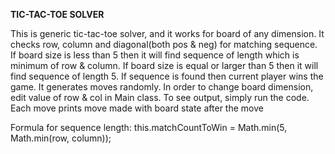 **TIC-TAC-TOE SOLVER**

This is generic tic-tac-toe solver, and it works for board of any dimension. 
It checks row, column and diagonal(both pos & neg) for matching sequence.
If board size is less than 5 then it will find sequence of length which is minimum of row & column. 
If board size is equal or larger than 5 then it will find sequence of length 5.
If sequence is found then current player wins the game.
It generates moves randomly. 
In order to change board dimension, edit value of row & col in Main class.
To see output, simply run the code. Each move prints move made with board state after the move

Formula for sequence length: this.matchCountToWin = Math.min(5, Math.min(row, column));
